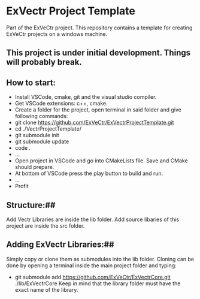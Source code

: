 # ExVectr Project Template
Part of the ExVeCtr project. 
This repository contains a template for creating ExVeCtr projects on a windows machine.
## **This project is under initial development. Things will probably break.**
## How to start:
- Install VSCode, cmake, git and the visual studio compiler.
- Get VSCode extensions: c++, cmake.
- Create a folder for the project, open terminal in said folder and give following commands:
- git clone https://github.com/ExVeCtr/ExVectrProjectTemplate.git
- cd ./VectrProjectTemplate/
- git submodule init
- git submodule update
- code .
- ...
- Open project in VSCode and go into CMakeLists file. Save and CMake should prepare.
- At bottom of VSCode press the play button to build and run.
- ...
- Profit
## Structure:##
Add Vectr Libraries are inside the lib folder. Add source libaries of this project are inside the src folder.
## Adding ExVectr Libraries:##
Simply copy or clone them as submodules into the lib folder. Cloning can be done by opening a terminal inside the main project folder and typing:
- git submodule add https://github.com/ExVeCtr/ExVectrCore.git ./lib/ExVectrCore
Keep in mind that the library folder must have the exact name of the library.
